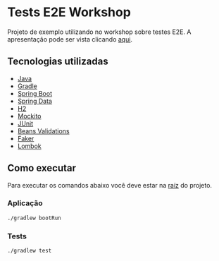 # Tests E2E Workshop

Projeto de exemplo utilizando no workshop sobre testes E2E. A apresentação pode ser vista clicando [aqui]().

## Tecnologias utilizadas

- [Java](https://www.java.com/en/)
- [Gradle](https://gradle.org/)
- [Spring Boot](https://projects.spring.io/spring-boot/)
- [Spring Data](https://spring.io/projects/spring-data)
- [H2](https://www.h2database.com/)
- [Mockito](https://site.mockito.org/)
- [JUnit](https://junit.org/junit5/)
- [Beans Validations](https://beanvalidation.org/)
- [Faker](https://github.com/DiUS/java-faker)
- [Lombok](https://projectlombok.org/)

## Como executar

Para executar os comandos abaixo você deve estar na [raíz](.) do projeto.

### Aplicação

```bash
./gradlew bootRun
```

### Tests
```bash
./gradlew test
```
